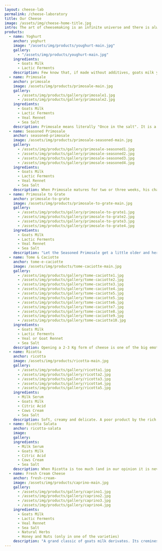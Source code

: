 ```yaml
---
layout: cheese-lab
permalink: /cheese-laboratory
title: Our Cheese
image: /assets/img/cheese-home-title.jpg
intro: The art of cheesemaking is an infinite universe and there is always something new to learn. We take a lot of inspiration from the Italian cheesmaking tradition. In crafting our cheese we look for semplicity and authenticity that leave space to the excellence of the raw material we use. Our offer of dairy products varies from the freshest and delicate cream cheeses to longer seasoned cheeses with more intense and sharper flavours.
products:
  - name: Yoghurt
    anchor: yoghurt
    image: "/assets/img/products/youghurt-main.jpg"
    gallery:
      - "/assets/img/products/youghurt-main.jpg"
    ingredients:
      - Goats Milk
      - Lactic Ferments
    description: Few know that, if made without additives, goats milk yoghurt is very liquid. Instead of trying to change this quality to make it more dense with additives, we accept and embrace its nature. Our yoghurt is perfect both to drink and to eat with fruits and müsli. The quality of our milk comes through in this candid product.
  - name: Primosale
    anchor: primosale
    image: /assets/img/products/primosale-main.jpg
    gallery:
      - /assets/img/products/gallery/primosale1.jpg
      - /assets/img/products/gallery/primosale2.jpg
    ingredients:
      - Goats Milk
      - Lactic Ferments
      - Veal Rennet
      - Sea Salt
    description: Primosale means literally "Once in the salt". It is a silky and fresh cheese, consumed very young, since the day after its production. It is ready to be eaten as in its natural state, but also sliced in a Caprese Salad, melted in a pan with some anchovies or backed with thyme.
  - name: Seasoned Primosale
    anchor: seasoned-primosale
    image: /assets/img/products/primosale-seasoned-main.jpg
    gallery:
      - /assets/img/products/gallery/primosale-seasoned1.jpg
      - /assets/img/products/gallery/primosale-seasoned2.jpg
      - /assets/img/products/gallery/primosale-seasoned3.jpg
      - /assets/img/products/gallery/primosale-seasoned4.jpg
    ingredients:
      - Goats Milk
      - Lactic Ferments
      - Veal Rennet
      - Sea Salt
    description: When Primosale matures for two or three weeks, his character completely changes. The cheese dries up a little and gets more compact. The ferments work the proteins, transforming and freeing hidden notes of the milk. It presents itself with a soft texture and some acidulous notes in the aftertaste, tipical flavours of medium matured goats cheeses.
  - name: Primosale to Grate
    anchor: primosale-to-grate
    image: /assets/img/products/primosale-to-grate-main.jpg
    gallery:
      - /assets/img/products/gallery/primosale-to-grate1.jpg
      - /assets/img/products/gallery/primosale-to-grate2.jpg
      - /assets/img/products/gallery/primosale-to-grate3.jpg
      - /assets/img/products/gallery/primosale-to-grate4.jpg
    ingredients:
      - Goats Milk
      - Lactic Ferments
      - Veal Rennet
      - Sea Salt
    description: "Let the Seasoned Primosale get a little older and here it is: his more compact brother. The small forms (circa 150g) are left to dry up to let the more sharp and salty notes emerge. A great cheese to hull and enjoy on its own or to grate on top of soups and pasta."
  - name: Tome & Caciotte
    anchor: tome-e-caciotte
    image: /assets/img/products/tome-caciotte-main.jpg
    gallery:
      - /assets/img/products/gallery/tome-caciotte1.jpg
      - /assets/img/products/gallery/tome-caciotte2.jpg
      - /assets/img/products/gallery/tome-caciotte3.jpg
      - /assets/img/products/gallery/tome-caciotte4.jpg
      - /assets/img/products/gallery/tome-caciotte5.jpg
      - /assets/img/products/gallery/tome-caciotte5.jpg
      - /assets/img/products/gallery/tome-caciotte6.jpg
      - /assets/img/products/gallery/tome-caciotte7.jpg
      - /assets/img/products/gallery/tome-caciotte8.jpg
      - /assets/img/products/gallery/tome-caciotte9.jpg
      - /assets/img/products/gallery/tome-caciotte10.jpg
    ingredients:
      - Goats Milk
      - Lactic Ferments
      - Veal or Goat Rennet
      - Sea Salt
    description: Opening a 2-3 Kg form of cheese is one of the big emotions that this craft gives us. The value of handicrafts are the imperfections that give character to what one produces. The minimal changes that vary from form to form in our homemade production, get amplified in the two-three months of rest in the seasoning room. Every cut is a surprise. Some recipes take inspiration from the central-south Italy, imitating the crystalline texture of Pecorino. Some other forms remind more of "smelly" mountain cheeses such as the Val D'Aosta fontina. At our counter, you will always find us happy to let you taste the "form of the day", to share with you the thrill of constantly learning what handicrafts hide from us.
  - name: Ricotta
    anchor: ricotta
    image: /assets/img/products/ricotta-main.jpg
    gallery:
      - /assets/img/products/gallery/ricotta1.jpg
      - /assets/img/products/gallery/ricotta2.jpg
      - /assets/img/products/gallery/ricotta3.jpg
      - /assets/img/products/gallery/ricotta4.jpg
      - /assets/img/products/gallery/ricotta5.jpg
    ingredients:
      - Milk Serum
      - Goats Milk
      - Citric Acid
      - Cows Cream
      - Sea Salt
    description: Soft, creamy and delicate. A poor product by the rich story. After cheese making, the milk serum (the liquid part of the milk) gets heated up to 90° to let the flakes of Ricotta appear. In Italian, Ricotta acutally means "cooked again". In ancient pesant tradition it has always been important to use 100% of the raw materials. It is so that in Italy farmers would boil the serum and extract Ricotta before giving the rest of the liquid to the pigs. In our recipe we add some cows cream to give extra creaminess and some citric acid to enhance the process of coagulation.
  - name: Ricotta Salata
    anchor: ricotta-salata
    image:
    gallery:
    ingredients:
      - Milk Serum
      - Goats Milk
      - Citric Acid
      - Cows Cream
      - Sea Salt
    description: When Ricotta is too much (and in our opinion it is never enough) the small forms are rolled in salt and left to dry to enhance its preservation. The result is a sister product of the fresh Ricotta, also very renouned to be used on soups and pasta dishes.
  - name: Fresh Cream Cheese
    anchor: fresh-cream-
    image: /assets/img/products/caprino-main.jpg
    gallery:
      - /assets/img/products/gallery/caprino1.jpg
      - /assets/img/products/gallery/caprino2.jpg
      - /assets/img/products/gallery/caprino3.jpg
      - /assets/img/products/gallery/caprino4.jpg
    ingredients:
      - Goats Milk
      - Lactic Ferments
      - Veal Rennet
      - Sea Salt
      - Natural Herbs
      - Honey and Nuts (only in one of the varieties)
    description: "A grand classic of goats milk derivates. Its creminess comes from a slow process that lasts at least 36 hours. Due to its working technique a small part of milk serum gets retained inside the cheese, giving it a velvety texture and a wide range of olfactory notes. We offer it in its natural essence or in some variations we came up with: chive and garlic, oregano, cashews and honey."
---
```

